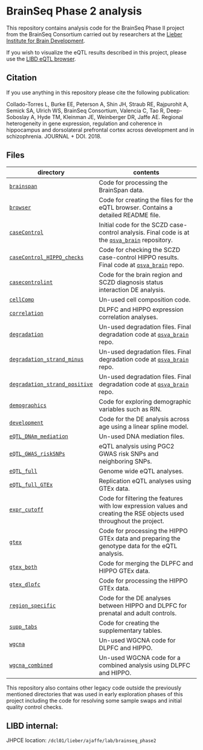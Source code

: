 BrainSeq Phase 2 analysis
=========================

This repository contains analysis code for the BrainSeq Phase II project from the BrainSeq Consortium carried out by researchers at the [Lieber Institute for Brain Development](https://www.libd.org/).

If you wish to visualize the eQTL results described in this project, please use the [LIBD eQTL browser](http://eqtl.brainseq.org/).

## Citation

If you use anything in this repository please cite the following publication:

Collado-Torres L, Burke EE, Peterson A, Shin JH, Straub RE, Rajpurohit A, Semick SA, Ulrich WS, BrainSeq Consortium, Valencia C, Tao R, Deep-Soboslay A, Hyde TM, Kleinman JE, Weinberger DR, Jaffe AE. Regional heterogeneity in gene expression, regulation and coherence in hippocampus  and dorsolateral prefrontal cortex across development and in schizophrenia. JOURNAL + DOI. 2018.

## Files

| directory | contents |
| --------- | -------- |
| [`brainspan`](brainspan/) | Code for processing the BrainSpan data. |
| [`browser`](browser/) | Code for creating the files for the eQTL browser. Contains a detailed README file. |
| [`caseControl`](caseControl/) | Initial code for the SCZD case-control analysis. Final code is at the [`qsva_brain`](https://github.com/LieberInstitute/qsva_brain) repository. |
| [`caseControl_HIPPO_checks`](caseControl_HIPPO_checks/) | Code for checking the SCZD case-control HIPPO results. Final code at [`qsva_brain`](https://github.com/LieberInstitute/qsva_brain) repo. |
| [`casecontrolint`](casecontrolint/) | Code for the brain region and SCZD diagnosis status interaction DE analysis. |
| [`cellComp`](cellComp/) | Un-used cell composition code. |
| [`correlation`](correlation/) | DLPFC and HIPPO expression correlation analyses. |
| [`degradation`](degradation/) | Un-used degradation files. Final degradation code at [`qsva_brain`](https://github.com/LieberInstitute/qsva_brain) repo. |
| [`degradation_strand_minus`](degradation_strand_minus/) | Un-used degradation files. Final degradation code at [`qsva_brain`](https://github.com/LieberInstitute/qsva_brain) repo. |
| [`degradation_strand_positive`](degradation_strand_positive/) | Un-used degradation files. Final degradation code at [`qsva_brain`](https://github.com/LieberInstitute/qsva_brain) repo. |
| [`demographics`](demographics/) | Code for exploring demographic variables such as RIN. |
| [`development`](development/) | Code for the DE analysis across age using a linear spline model. |
| [`eQTL_DNAm_mediation`](eQTL_DNAm_mediation/) | Un-used DNA mediation files. |
| [`eQTL_GWAS_riskSNPs`](eQTL_GWAS_riskSNPs/) | eQTL analysis using PGC2 GWAS risk SNPs and neighboring SNPs. |
| [`eQTL_full`](eQTL_full/) | Genome wide eQTL analyses. |
| [`eQTL_full_GTEx`](eQTL_full_GTEx/) | Replication eQTL analyses using GTEx data. |
| [`expr_cutoff`](expr_cutoff/) | Code for filtering the features with low expression values and creating the RSE objects used throughout the project. |
| [`gtex`](gtex/) | Code for processing the HIPPO GTEx data and preparing the genotype data for the eQTL analysis. |
| [`gtex_both`](gtex_both/) | Code for merging the DLPFC and HIPPO GTEx data. |
| [`gtex_dlpfc`](gtex_dlpfc/) | Code for processing the HIPPO GTEx data. |
| [`region_specific`](region_specific/) | Code for the DE analyses between HIPPO and DLPFC for prenatal and adult controls. |
| [`supp_tabs`](supp_tabs/) | Code for creating the supplementary tables. |
| [`wgcna`](wgcna/) | Un-used WGCNA code for DLPFC and HIPPO. |
| [`wgcna_combined`](wgcna_combined/) | Un-used WGCNA code for a combined analysis using DLPFC and HIPPO. |

This repository also contains other legacy code outside the previously mentioned directories that was used in early exploration phases of this project including the code for resolving some sample swaps and initial quality control checks.

## LIBD internal:

JHPCE location: `/dcl01/lieber/ajaffe/lab/brainseq_phase2`
